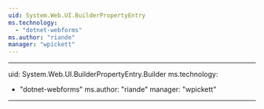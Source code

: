 ```yaml
---
uid: System.Web.UI.BuilderPropertyEntry
ms.technology: 
  - "dotnet-webforms"
ms.author: "riande"
manager: "wpickett"
---
```


---
uid: System.Web.UI.BuilderPropertyEntry.Builder
ms.technology: 
  - "dotnet-webforms"
ms.author: "riande"
manager: "wpickett"
---
